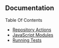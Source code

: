 ## Documentation

Table Of Contents
- [Repository Actions](./actions.md)
- [JavaScript Modules](./modules.md)
- [Running Tests](./running-tests.md)